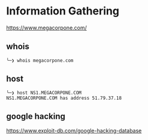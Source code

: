 
# Information Gathering

<https://www.megacorpone.com/>

## whois

```shell
╰─❯ whois megacorpone.com
```

## host

```shell
╰─❯ host NS1.MEGACORPONE.COM
NS1.MEGACORPONE.COM has address 51.79.37.18
```

## google hacking

<https://www.exploit-db.com/google-hacking-database>

